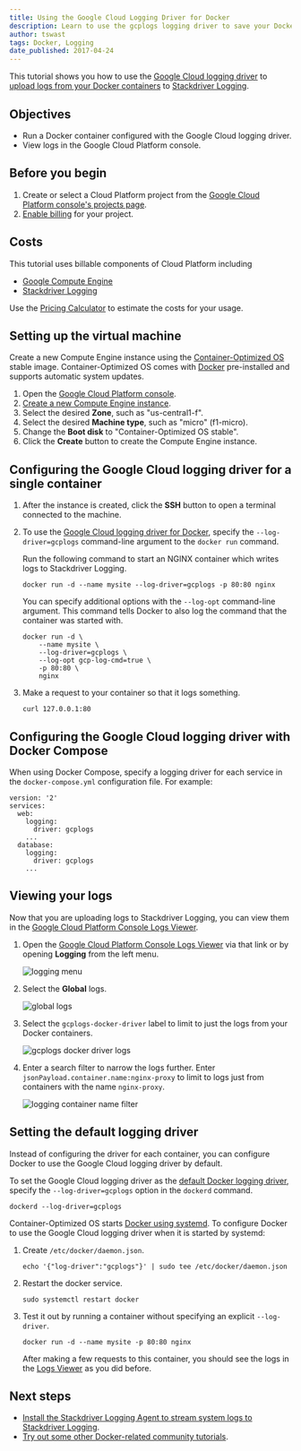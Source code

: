 ```yaml
---
title: Using the Google Cloud Logging Driver for Docker
description: Learn to use the gcplogs logging driver to save your Docker logs to Stackdriver Logging.
author: tswast
tags: Docker, Logging
date_published: 2017-04-24
---
```

This tutorial shows you how to use the [Google Cloud logging
driver](https://docs.docker.com/engine/admin/logging/gcplogs/) to [upload logs
from your Docker
containers](https://docs.docker.com/engine/admin/logging/overview/) to
[Stackdriver Logging](/logging/).

## Objectives

- Run a Docker container configured with the Google Cloud logging driver.
- View logs in the Google Cloud Platform console.

## Before you begin

1.  Create or select a Cloud Platform project from the [Google Cloud Platform
    console's projects page](https://console.cloud.google.com/project).
1.  [Enable
    billing](https://support.google.com/cloud/answer/6293499#enable-billing)
    for your project.

## Costs

This tutorial uses billable components of Cloud Platform including

- [Google Compute Engine](/compute/pricing)
- [Stackdriver Logging](/stackdriver/pricing)

Use the [Pricing Calculator](/products/calculator/) to estimate the costs for
your usage.

## Setting up the virtual machine

Create a new Compute Engine instance using the [Container-Optimized
OS](/container-optimized-os/) stable image. Container-Optimized OS comes
with [Docker](https://www.docker.com/what-docker) pre-installed and supports
automatic system updates.

1.  Open the [Google Cloud Platform console](https://console.cloud.google.com).
1.  [Create a new Compute Engine instance](https://console.cloud.google.com/compute/instancesAdd).
1.  Select the desired **Zone**, such as "us-central1-f".
1.  Select the desired **Machine type**, such as "micro" (f1-micro).
1.  Change the **Boot disk** to "Container-Optimized OS stable".
1.  Click the **Create** button to create the Compute Engine instance.

## Configuring the Google Cloud logging driver for a single container

1.  After the instance is created, click the **SSH** button to open a terminal
    connected to the machine.
1.  To use the [Google Cloud logging driver for
    Docker](https://docs.docker.com/engine/admin/logging/gcplogs/), specify the
    `--log-driver=gcplogs` command-line argument to the `docker run` command.

    Run the following command to start an NGINX container which writes logs to
    Stackdriver Logging.

        docker run -d --name mysite --log-driver=gcplogs -p 80:80 nginx

    You can specify additional options with the `--log-opt` command-line
    argument. This command tells Docker to also log the command that the container
    was started with.

        docker run -d \
            --name mysite \
            --log-driver=gcplogs \
            --log-opt gcp-log-cmd=true \
            -p 80:80 \
            nginx

1.  Make a request to your container so that it logs something.

        curl 127.0.0.1:80

## Configuring the Google Cloud logging driver with Docker Compose

When using Docker Compose, specify a logging driver for each service in the
`docker-compose.yml` configuration file. For example:

    version: '2'
    services:
      web:
        logging:
          driver: gcplogs
        ...
      database:
        logging:
          driver: gcplogs
        ...

## Viewing your logs

Now that you are uploading logs to Stackdriver Logging, you can view them in
the [Google Cloud Platform Console Logs
Viewer](https://console.cloud.google.com/logs/viewer).

1.  Open the [Google Cloud Platform Console Logs
    Viewer](https://console.cloud.google.com/logs/viewer) via that link or by
    opening **Logging** from the left menu.

    ![logging menu](https://storage.googleapis.com/gcp-community/tutorials/docker-gcplogs-driver/logging-menu.png)

2.  Select the **Global** logs.

    ![global logs](https://storage.googleapis.com/gcp-community/tutorials/docker-gcplogs-driver/logging-global.jpg)

3.  Select the `gcplogs-docker-driver` label to limit to just the logs from your
    Docker containers.

    ![gcplogs docker driver logs](https://storage.googleapis.com/gcp-community/tutorials/docker-gcplogs-driver/logging-driver.jpg)

4.  Enter a search filter to narrow the logs further. Enter
    `jsonPayload.container.name:nginx-proxy` to limit to logs just from containers
    with the name `nginx-proxy`.

    ![logging container name filter](https://storage.googleapis.com/gcp-community/tutorials/docker-gcplogs-driver/logging-container-name.jpg)

## Setting the default logging driver

Instead of configuring the driver for each container, you can configure Docker
to use the Google Cloud logging driver by default.

To set the Google Cloud logging driver as the [default Docker logging
driver](https://docs.docker.com/engine/admin/logging/overview/#configure-the-default-logging-driver-for-the-docker-daemon),
specify the `--log-driver=gcplogs` option in the `dockerd` command.

    dockerd --log-driver=gcplogs

Container-Optimized OS starts [Docker using
systemd](https://docs.docker.com/engine/admin/systemd/).  To configure Docker
to use the Google Cloud logging driver when it is started by systemd:

1.  Create `/etc/docker/daemon.json`.

        echo '{"log-driver":"gcplogs"}' | sudo tee /etc/docker/daemon.json

1.  Restart the docker service.

        sudo systemctl restart docker

1.  Test it out by running a container without specifying an explicit
    `--log-driver`.

        docker run -d --name mysite -p 80:80 nginx

    After making a few requests to this container, you should see the logs in
    the [Logs Viewer](https://console.cloud.google.com/logs/viewer) as you did
    before.

## Next steps

- [Install the Stackdriver Logging Agent to stream system logs to Stackdriver
  Logging](/logging/docs/agent/installation).
- [Try out some other Docker-related community
  tutorials](/community/tutorials/?q=Docker).

